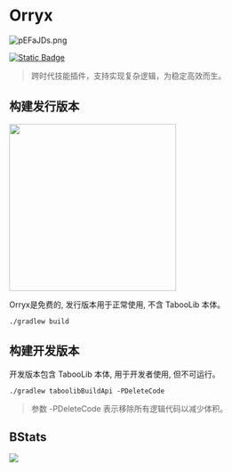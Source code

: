 # Orryx

![pEFaJDs.png](https://s21.ax1x.com/2025/01/16/pEFaJDs.png)

[![Static Badge](https://img.shields.io/badge/%E4%B8%AD%E6%96%87-%E5%BC%80%E5%A7%8B%E4%BD%BF%E7%94%A8WIKI-orryx?style=flat-square&logo=n8n&logoColor=darkred&color=darkred)](https://o0vvjwgpeju.feishu.cn/drive/folder/MKHmf8rbqlW5bld5MVOcVGZ9nEb?from=from_copylink)

> 跨时代技能插件，支持实现复杂逻辑，为稳定高效而生。
## 构建发行版本

[<img src="https://camo.githubusercontent.com/a654761ad31039a9c29df9b92b1dc2be62d419f878bf665c3288f90254d58693/68747470733a2f2f77696b692e70746d732e696e6b2f696d616765732f362f36392f5461626f6f6c69622d706e672d626c75652d76322e706e67" alt="" width="300">](https://github.com/TabooLib/taboolib)

Orryx是免费的, 发行版本用于正常使用, 不含 TabooLib 本体。

```
./gradlew build
```

## 构建开发版本

开发版本包含 TabooLib 本体, 用于开发者使用, 但不可运行。

```
./gradlew taboolibBuildApi -PDeleteCode
```

> 参数 -PDeleteCode 表示移除所有逻辑代码以减少体积。

## BStats
[![](https://bstats.org/signatures/bukkit/Orryx.svg)](https://bstats.org/plugin/bukkit/Orryx/24289/)